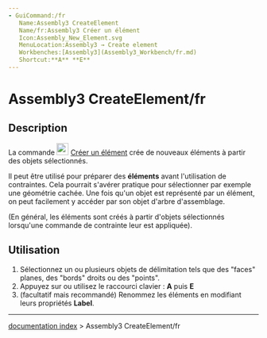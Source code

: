 ```yaml
---
- GuiCommand:/fr
   Name:Assembly3 CreateElement
   Name/fr:Assembly3 Créer un élément
   Icon:Assembly_New_Element.svg
   MenuLocation:Assembly3 → Create element
   Workbenches:[Assembly3](Assembly3_Workbench/fr.md)
   Shortcut:**A** **E**
---
```


# Assembly3 CreateElement/fr

## Description

La commande <img alt="" src=images/Assembly_New_Element.svg  style="width:24px;"> [Créer un élément](Assembly3_CreateElement/fr.md) crée de nouveaux éléments à partir des objets sélectionnés.

Il peut être utilisé pour préparer des **éléments** avant l\'utilisation de contraintes.  Cela pourrait s\'avérer pratique pour sélectionner par exemple une géométrie cachée. Une fois qu\'un objet est représenté par un élément, on peut facilement y accéder par son objet d\'arbre d\'assemblage.

(En général, les éléments sont créés à partir d\'objets sélectionnés lorsqu\'une commande de contrainte leur est appliquée).

## Utilisation

1.  Sélectionnez un ou plusieurs objets de délimitation tels que des \"faces\" planes, des \"bords\" droits ou des \"points\".
2.  Appuyez sur ou utilisez le raccourci clavier : **A** puis **E**
3.  (facultatif mais recommandé) Renommez les éléments en modifiant leurs propriétés **Label**.

---
[documentation index](../README.md) > Assembly3 CreateElement/fr

